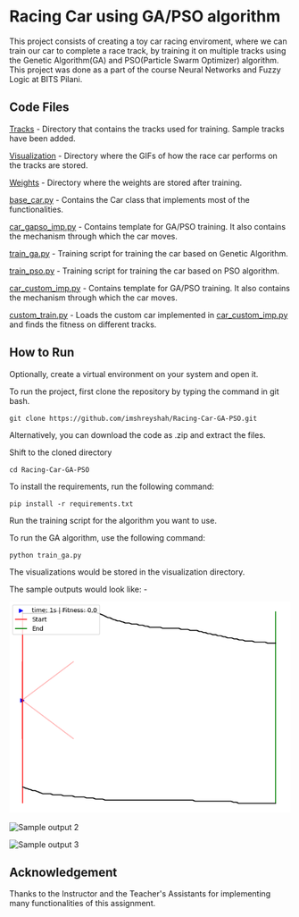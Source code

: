 # Racing Car using GA/PSO algorithm
This project consists of creating a toy car racing enviroment, where we can train our car to complete a race track, by training it on multiple tracks using the Genetic Algorithm(GA) and PSO(Particle Swarm Optimizer) algorithm. This project was done as a part of the course Neural Networks and Fuzzy Logic at BITS Pilani. 

## Code Files

[Tracks](tracks) - Directory that contains the tracks used for training. Sample tracks have been added. 

[Visualization](visualization) - Directory where the GIFs of how the race car performs on the tracks are stored. 

[Weights](weights) - Directory where the weights are stored after training. 

[base_car.py](base_car.py) - Contains the Car class that implements most of the functionalities.

[car_gapso_imp.py](car_gapso_imp.py) - Contains template for GA/PSO training. It also contains the mechanism through which the car moves. 

[train_ga.py](train_ga.py) - Training script for training the car based on Genetic Algorithm.

[train_pso.py](train_pso.py) - Training script for training the car based on PSO algorithm.

[car_custom_imp.py](car_gapso_imp.py) - Contains template for GA/PSO training. It also contains the mechanism through which the car moves.

[custom_train.py](train_ga.py) - Loads the custom car implemented in [car_custom_imp.py](car_gapso_imp.py) and finds the fitness on different tracks. 

## How to Run

Optionally, create a virtual environment on your system and open it. 

To run the project, first clone the repository by typing the command in git bash.
```
git clone https://github.com/imshreyshah/Racing-Car-GA-PSO.git
```

Alternatively, you can download the code as .zip and extract the files.

Shift to the cloned directory
```
cd Racing-Car-GA-PSO
```

To install the requirements, run the following command:
```
pip install -r requirements.txt
```

Run the training script for the algorithm you want to use. 

To run the GA algorithm, use the following command: 
```
python train_ga.py
```

The visualizations would be stored in the visualization directory. 

The sample outputs would look like: -

![Sample output 1](https://github.com/imshreyshah/Racing-Car-GA-PSO/blob/main/Sample/template_1_gatrack1.gif)

![Sample output 2](https://github.com/imshreyshah/Racing-Car-GA-PSO/blob/main/Sample/template_1_gatrack2.gif)

![Sample output 3](https://github.com/imshreyshah/Racing-Car-GA-PSO/blob/main/Sample/template_1_gatrack3.gif)

## Acknowledgement
Thanks to the Instructor and the Teacher's Assistants for implementing many functionalities of this assignment. 
